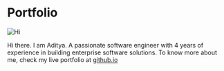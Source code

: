 # Portfolio

![Hi](./images/wh.gif)

Hi there. I am Aditya. A passionate software engineer with 4 years of experience in building enterprise software solutions. To know more about me, check my live portfolio at [github.io](https://aditya-chakma.github.io/portfolio/)